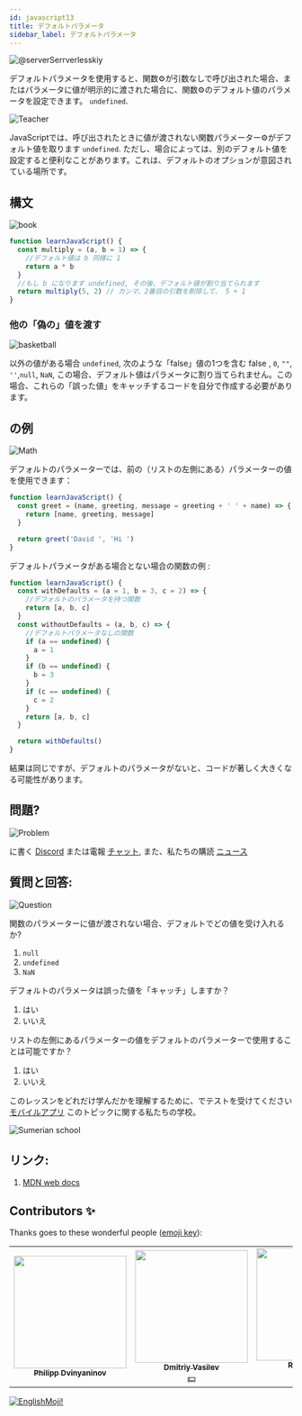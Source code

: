 ```yaml
---
id: javascript13
title: デフォルトパラメータ
sidebar_label: デフォルトパラメータ
---
```


![@serverSerrverlesskiy](/img/javascript/headers/25.jpg)

デフォルトパラメータを使用すると、関数⚙️が引数なしで呼び出された場合、またはパラメータに値が明示的に渡された場合に、関数⚙️のデフォルト値のパラメータを設定できます。 `undefined`.

![Teacher](https://media.giphy.com/media/3ohc10nduj1irsuzgA/giphy.gif)

JavaScriptでは、呼び出されたときに値が渡されない関数パラメーター⚙️がデフォルト値を取ります `undefined`. ただし、場合によっては、別のデフォルト値を設定すると便利なことがあります。これは、デフォルトのオプションが意図されている場所です。

## 構文

![book](https://media.giphy.com/media/l0HlOBZcl7sbV6LnO/giphy.gif)

```jsx live
function learnJavaScript() {
  const multiply = (a, b = 1) => {
    //デフォルト値は b 同様に 1
    return a * b
  }
  //もし b になります undefined, その後、デフォルト値が割り当てられます
  return multiply(5, 2) // カンマ、2番目の引数を削除して、 5 + 1
}
```

### 他の「偽の」値を渡す

![basketball](https://media.giphy.com/media/3oEdv5e5Zd2gsczAhG/giphy.gif)

以外の値がある場合 `undefined`, 次のような「false」値の1つを含む false  , `0`, `""`, `''`,`null`, `NaN`, この場合、デフォルト値はパラメータに割り当てられません。この場合、これらの「誤った値」をキャッチするコードを自分で作成する必要があります。

## の例

![Math](https://media.giphy.com/media/xT1Ra5h24Eliux3UVq/giphy.gif)

デフォルトのパラメーターでは、前の（リストの左側にある）パラメーターの値を使用できます：

```jsx live
function learnJavaScript() {
  const greet = (name, greeting, message = greeting + ' ' + name) => {
    return [name, greeting, message]
  }

  return greet('David ', 'Hi ')
}
```

デフォルトパラメータがある場合とない場合の関数の例  :

```jsx live
function learnJavaScript() {
  const withDefaults = (a = 1, b = 3, c = 2) => {
    //デフォルトのパラメータを持つ関数
    return [a, b, c]
  }
  const withoutDefaults = (a, b, c) => {
    //デフォルトパラメータなしの関数
    if (a == undefined) {
      a = 1
    }
    if (b == undefined) {
      b = 3
    }
    if (c == undefined) {
      c = 2
    }
    return [a, b, c]
  }

  return withDefaults()
}
```

結果は同じですが、デフォルトのパラメータがないと、コードが著しく大きくなる可能性があります。

## 問題?

![Problem](https://media.giphy.com/media/xTiTnGeUsWOEwsGoG4/giphy.gif)

に書く [Discord](https://discord.gg/6GDAfXn) または電報 [チャット](https://t.me/neuro_coder_group), また、私たちの購読 [ニュース](https://t.me/javascriptapp)

## 質問と回答:

![Question](https://media.giphy.com/media/l0HlRnAWXxn0MhKLK/giphy.gif)

関数のパラメーターに値が渡されない場合、デフォルトでどの値を受け入れるか?

1. `null`
2. `undefined`
3. `NaN`

デフォルトのパラメータは誤った値を「キャッチ」しますか？

1. はい
2. いいえ

リストの左側にあるパラメーターの値をデフォルトのパラメーターで使用することは可能ですか？

1. はい
2. いいえ

このレッスンをどれだけ学んだかを理解するために、でテストを受けてください [モバイルアプリ](http://onelink.to/njhc95) このトピックに関する私たちの学校。

![Sumerian school](/img/app.jpg)

## リンク:

1.  [MDN web docs](https://developer.mozilla.org/ru/docs/Web/JavaScript/Reference/Functions/Default_parameters)

## Contributors ✨

Thanks goes to these wonderful people ([emoji key](https://allcontributors.org/docs/en/emoji-key)):

<!-- ALL-CONTRIBUTORS-LIST:START - Do not remove or modify this section -->
<!-- prettier-ignore-start -->
<!-- markdownlint-disable -->
<table>
  <tr>
    <td align="center"><a href="https://github.com/FELiX-RN"><img src="https://avatars0.githubusercontent.com/u/72006627?v=4?s=200" width="200px;" alt=""/><br /><sub><b>Philipp Dvinyaninov</b></sub></a><br /><a href="https://github.com/gHashTag/react-native-village/commits?author=FELiX-RN" title="Documentation">  </a></td>
    <td align="center"><a href="https://fullstackserverless.github.io/"><img src="https://avatars0.githubusercontent.com/u/6774813?v=4?s=200" width="200px;" alt=""/><br /><sub><b>Dmitriy Vasilev</b></sub></a><br /><a href="#financial-gHashTag" title="Financial">💵</a></td>
    <td align="center"><a href="https://github.com/Resoner2005"><img src="https://avatars1.githubusercontent.com/u/75675814?v=4?s=200" width="200px;" alt=""/><br /><sub><b>Resoner2005</b></sub></a><br /><a href="https://github.com/gHashTag/react-native-village/issues?q=author%3AResoner2005" title="Bug reports">🐛 🎨 🖋</a></td>
    <td align="center"><a href="https://github.com/Navernoss"><img src="https://avatars0.githubusercontent.com/u/75784137?v=4?s=200" width="200px;" alt=""/><br /><sub><b>Navernoss</b></sub></a><br /><a href="#content-Navernoss" title="Content">🖋 🐛 🎨 </a></td>
  </tr>
  
</table>

<!-- markdownlint-restore -->
<!-- prettier-ignore-end -->

<!-- ALL-CONTRIBUTORS-LIST:END -->

[![EnglishMoji!](/img/logo/NeuroCoder.png)](https://vk.com/neurocoder)
